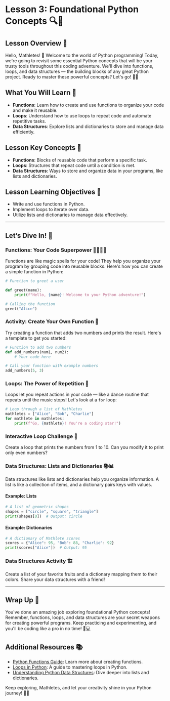 # Lesson 3: Foundational Python Concepts 🔍🐍

## Lesson Overview 🌟
Hello, Mathletes! 🚀 Welcome to the world of Python programming! Today, we're going to revisit some essential Python concepts that will be your trusty tools throughout this coding adventure. We'll dive into functions, loops, and data structures — the building blocks of any great Python project. Ready to master these powerful concepts? Let's go! 💪🔑

## What You Will Learn 🧠
- **Functions**: Learn how to create and use functions to organize your code and make it reusable.
- **Loops**: Understand how to use loops to repeat code and automate repetitive tasks.
- **Data Structures**: Explore lists and dictionaries to store and manage data efficiently.

## Lesson Key Concepts 🔑
- **Functions**: Blocks of reusable code that perform a specific task.
- **Loops**: Structures that repeat code until a condition is met.
- **Data Structures**: Ways to store and organize data in your programs, like lists and dictionaries.

## Lesson Learning Objectives 🎯
- Write and use functions in Python.
- Implement loops to iterate over data.
- Utilize lists and dictionaries to manage data effectively.

---

## Let’s Dive In! 🌊

### Functions: Your Code Superpower 🦸‍♂️🦸‍♀️
Functions are like magic spells for your code! They help you organize your program by grouping code into reusable blocks. Here's how you can create a simple function in Python:

```python
# Function to greet a user

def greet(name):
    print(f"Hello, {name}! Welcome to your Python adventure!")

# Calling the function
greet("Alice")
```

### Activity: Create Your Own Function 🎨
Try creating a function that adds two numbers and prints the result. Here's a template to get you started:

```python
# Function to add two numbers
def add_numbers(num1, num2):
    # Your code here

# Call your function with example numbers
add_numbers(5, 3)
```

### Loops: The Power of Repetition 🔄
Loops let you repeat actions in your code — like a dance routine that repeats until the music stops! Let's look at a `for` loop:

```python
# Loop through a list of Mathletes
mathletes = ["Alice", "Bob", "Charlie"]
for mathlete in mathletes:
    print(f"Go, {mathlete}! You're a coding star!")
```

### Interactive Loop Challenge 🚀
Create a loop that prints the numbers from 1 to 10. Can you modify it to print only even numbers?

### Data Structures: Lists and Dictionaries 📚📊
Data structures like lists and dictionaries help you organize information. A list is like a collection of items, and a dictionary pairs keys with values.

#### Example: Lists
```python
# A list of geometric shapes
shapes = ["circle", "square", "triangle"]
print(shapes[0])  # Output: circle
```

#### Example: Dictionaries
```python
# A dictionary of Mathlete scores
scores = {"Alice": 95, "Bob": 88, "Charlie": 92}
print(scores["Alice"])  # Output: 95
```

### Data Structures Activity 🏗️
Create a list of your favorite fruits and a dictionary mapping them to their colors. Share your data structures with a friend!

---

## Wrap Up 🎉
You've done an amazing job exploring foundational Python concepts! Remember, functions, loops, and data structures are your secret weapons for creating powerful programs. Keep practicing and experimenting, and you'll be coding like a pro in no time! 🌈💻

## Additional Resources 📚
- [Python Functions Guide](https://realpython.com/defining-your-own-python-function/): Learn more about creating functions.
- [Loops in Python](https://realpython.com/python-for-loop/): A guide to mastering loops in Python.
- [Understanding Python Data Structures](https://realpython.com/python-data-structures/): Dive deeper into lists and dictionaries.

Keep exploring, Mathletes, and let your creativity shine in your Python journey! 🚀🌟